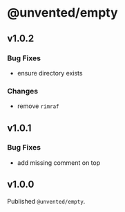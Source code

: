# @unvented/empty

## v1.0.2

### Bug Fixes

- ensure directory exists

### Changes

- remove `rimraf`

## v1.0.1

### Bug Fixes

- add missing comment on top

## v1.0.0

Published `@unvented/empty`.
